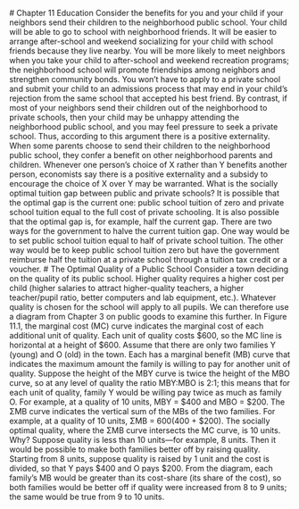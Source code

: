 \# Chapter 11 Education Consider the benefits for you and your child if your neighbors send their children to the neighborhood public school. Your child will be able to go to school with neighborhood friends. It will be easier to arrange after-school and weekend socializing for your child with school friends because they live nearby. You will be more likely to meet neighbors when you take your child to after-school and weekend recreation programs; the neighborhood school will promote friendships among neighbors and strengthen community bonds. You won’t have to apply to a private school and submit your child to an admissions process that may end in your child’s rejection from the same school that accepted his best friend. By contrast, if most of your neighbors send their children out of the neighborhood to private schools, then your child may be unhappy attending the neighborhood public school, and you may feel pressure to seek a private school. Thus, according to this argument there is a positive externality. When some parents choose to send their children to the neighborhood public school, they confer a benefit on other neighborhood parents and children. Whenever one person’s choice of X rather than Y benefits another person, economists say there is a positive externality and a subsidy to encourage the choice of X over Y may be warranted. What is the socially optimal tuition gap between public and private schools? It is possible that the optimal gap is the current one: public school tuition of zero and private school tuition equal to the full cost of private schooling. It is also possible that the optimal gap is, for example, half the current gap. There are two ways for the government to halve the current tuition gap. One way would be to set public school tuition equal to half of private school tuition. The other way would be to keep public school tuition zero but have the government reimburse half the tuition at a private school through a tuition tax credit or a voucher. # The Optimal Quality of a Public School Consider a town deciding on the quality of its public school. Higher quality requires a higher cost per child (higher salaries to attract higher-quality teachers, a higher teacher/pupil ratio, better computers and lab equipment, etc.). Whatever quality is chosen for the school will apply to all pupils. We can therefore use a diagram from Chapter 3 on public goods to examine this further. In Figure 11.1, the marginal cost (MC) curve indicates the marginal cost of each additional unit of quality. Each unit of quality costs $600, so the MC line is horizontal at a height of $600. Assume that there are only two families Y (young) and O (old) in the town. Each has a marginal benefit (MB) curve that indicates the maximum amount the family is willing to pay for another unit of quality. Suppose the height of the MBY curve is twice the height of the MBO curve, so at any level of quality the ratio MBY:MBO is 2:1; this means that for each unit of quality, family Y would be willing pay twice as much as family O. For example, at a quality of 10 units, MBY = $400 and MBO = $200. The ΣMB curve indicates the vertical sum of the MBs of the two families. For example, at a quality of 10 units, ΣMB = $600 ($400 + $200). The socially optimal quality, where the ΣMB curve intersects the MC curve, is 10 units. Why? Suppose quality is less than 10 units—for example, 8 units. Then it would be possible to make both families better off by raising quality. Starting from 8 units, suppose quality is raised by 1 unit and the cost is divided, so that Y pays $400 and O pays $200. From the diagram, each family’s MB would be greater than its cost-share (its share of the cost), so both families would be better off if quality were increased from 8 to 9 units; the same would be true from 9 to 10 units.